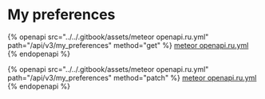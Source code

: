 # My preferences

{% openapi src="../../.gitbook/assets/meteor openapi.ru.yml" path="/api/v3/my_preferences" method="get" %}
[meteor openapi.ru.yml](<../../.gitbook/assets/meteor openapi.ru.yml>)
{% endopenapi %}

{% openapi src="../../.gitbook/assets/meteor openapi.ru.yml" path="/api/v3/my_preferences" method="patch" %}
[meteor openapi.ru.yml](<../../.gitbook/assets/meteor openapi.ru.yml>)
{% endopenapi %}
